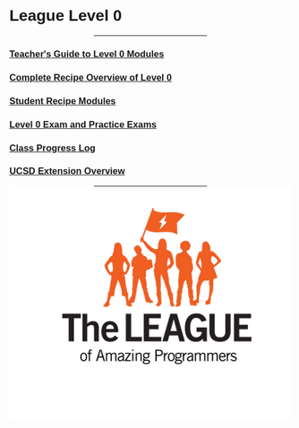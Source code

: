 <!DOCTYPE html>
<html>
<title>League Level 0</title>
<meta charset="UTF-8">
<meta name="viewport" content="width=device-width, initial-scale=1">
<link rel="stylesheet" href="http://level0.jointheleague.org/style.css">
<link rel="stylesheet" href="https://fonts.googleapis.com/css?family=Raleway">
<script src="http://league-level0.github.io/copyrightFooter.js"></script>
<style>
body,h1 {font-family: "Raleway", sans-serif}
</style>
<body>
    <div class="w3-display-topleft w3-padding-large w3-xlarge">
   	  <h1 class="w3-jumbo w3-animate-top">League Level 0   </h1>
      <hr class="w3-border-grey" style="margin:auto;width:40%">
    </div>
    <div class="w3-display-middle">
      <h3><a href="Teachers_L0.html">Teacher's Guide to Level 0 Modules</a></h3>
      <h3><a href="Overview_L0.html">Complete Recipe Overview of Level 0</a></h3>
      <h3><a href="Students_L0.html">Student Recipe Modules</a></h3>
      <h3><a href="https://github.com/LEAGUE-Level0/Level-0-Tests">Level 0 Exam and Practice Exams</a></h3>
      <h3><a href= "https://docs.google.com/spreadsheets/d/1xn5WqeONXg4meO1IQxZtjE2ngVtw9cDm4aFqa12wFjY/view#gid=0">Class Progress Log</a></h3>
      <h3><a href="http://www.jointheleague.org/wp-content/uploads/2017/05/UCSDLevel0ExtensionOverview.pdf">UCSD Extension Overview</a></h3>
      <hr class="w3-border-grey" style="margin:auto;width:40%">
    </div>
    <div class="w3-display-bottomleft w3-padding-large">
        <a href="https://league-level0.github.io/"><img src="img/league.jpg" alt="league-logo"></a>
    </div>
    <div id="copyright">
    <script>copyright();</script>
    </div>
</body>
</html>

